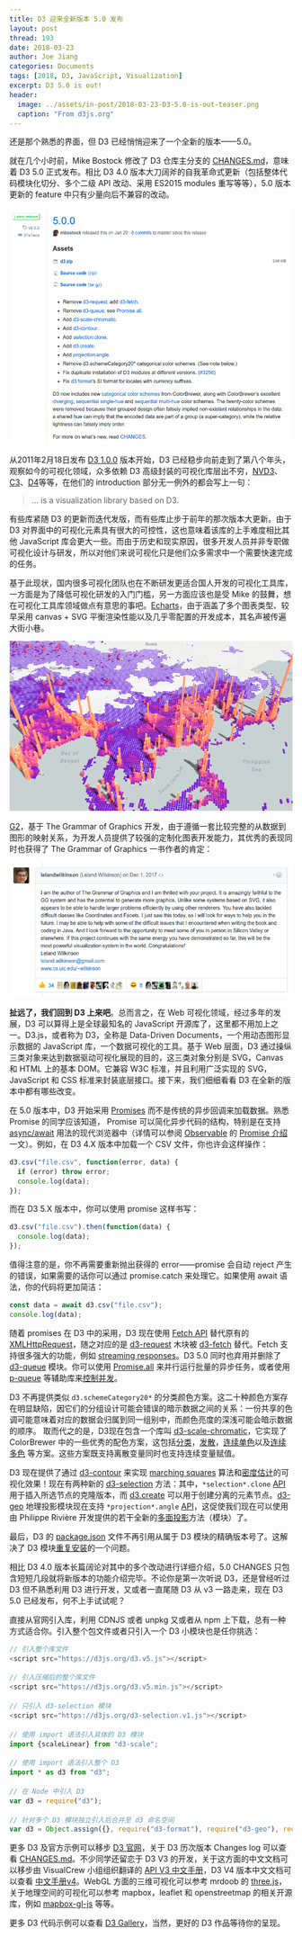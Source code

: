 ```yaml
---
title: D3 迎来全新版本 5.0 发布
layout: post
thread: 193
date: 2018-03-23
author: Joe Jiang
categories: Documents
tags: [2018, D3, JavaScript, Visualization]
excerpt: D3 5.0 is out!
header:
  image: ../assets/in-post/2018-03-23-D3-5.0-is-out-teaser.png
  caption: "From d3js.org"
---
```


还是那个熟悉的界面，但 D3 已经悄悄迎来了一个全新的版本——5.0。

就在几个小时前，Mike Bostock 修改了 D3 仓库主分支的 [CHANGES.md](https://github.com/d3/d3/blob/master/CHANGES.md)，意味着 D3 5.0 正式发布。相比 D3 4.0 版本大刀阔斧的自我革命式更新（包括整体代码模块化切分、多个二级 API 改动、采用 ES2015 modules 重写等等），5.0 版本
更新的 feature 中只有少量向后不兼容的改动。

![](/assets/in-post/2018-03-23-D3-5.0-is-out-1.png )

从2011年2月18日发布 [D3 1.0.0](https://github.com/d3/d3/releases/tag/v1.0.0) 版本开始，D3 已经稳步向前走到了第八个年头，观察如今的可视化领域，众多依赖 D3 高级封装的可视化库层出不穷，[NVD3](https://github.com/novus/nvd3)、[C3](https://github.com/c3js/c3)、[D4](https://github.com/heavysixer/d4)等等，在他们的 introduction 部分无一例外的都会写上一句：

> ... is a visualization library based on D3.

有些库紧随 D3 的更新而迭代发版，而有些库止步于前年的那次版本大更新。由于 D3 对界面中的可视化元素具有很大的可控性，这也意味着该库的上手难度相比其他 JavaScript 库会更大一些。而由于历史和现实原因，很多开发人员并非专职做可视化设计与研发，所以对他们来说可视化只是他们众多需求中一个需要快速完成的任务。

基于此现状，国内很多可视化团队也在不断研发更适合国人开发的可视化工具库，一方面是为了降低可视化研发的入门门槛，另一方面应该也是受 Mike 的鼓舞，想在可视化工具库领域做点有意思的事吧。[Echarts](http://echarts.baidu.com/)，由于涵盖了多个图表类型、较早采用 canvas + SVG 平衡渲染性能以及几乎零配置的开发成本，其名声被传遍大街小巷。

![](/assets/in-post/2018-03-23-D3-5.0-is-out-3.png)

[G2](https://antv.alipay.com/zh-cn/g2/3.x/index.html)，基于 The Grammar of Graphics 开发，由于遵循一套比较完整的从数据到图形的映射关系，为开发人员提供了较强的定制化图表开发能力，其优秀的表现同时也获得了 The Grammar of Graphics 一书作者的肯定：

![](/assets/in-post/2018-03-23-D3-5.0-is-out-2.png)

**扯远了，我们回到 D3 上来吧**。总而言之，在 Web 可视化领域，经过多年的发展，D3 可以算得上是全球最知名的 JavaScript 开源库了，这里都不用加上之一。D3.js，或者称为 D3，全称是 Data-Driven Documents，一个用动态图形显示数据的 JavaScript 库，一个数据可视化的工具。基于 Web 层面，D3 通过操纵三类对象来达到数据驱动可视化展现的目的，这三类对象分别是 SVG，Canvas 和 HTML 上的基本 DOM。它兼容 W3C 标准，并且利用广泛实现的 SVG，JavaScript 和 CSS 标准来封装底层接口。接下来，我们细细看看 D3 在全新的版本中都有哪些改变。

在 5.0 版本中，D3 开始采用 [Promises](https://developer.mozilla.org/docs/Web/JavaScript/Guide/Using_promises) 而不是传统的异步回调来加载数据。熟悉 Promise 的同学应该知道， Promise 可以简化异步代码的结构，特别是在支持 [async/await](https://javascript.info/async-await) 用法的现代浏览器中（详情可以参阅 [Observable](https://beta.observablehq.com/) 的 [Promise 介绍](https://beta.observablehq.com/@mbostock/introduction-to-promises)一文）。例如，在 D3 4.X 版本中加载一个 CSV 文件，你也许会这样操作：

```javascript
d3.csv("file.csv", function(error, data) {
  if (error) throw error;
  console.log(data);
});
```

而在 D3 5.X 版本中，你可以使用 promise 这样书写：

```javascript
d3.csv("file.csv").then(function(data) {
  console.log(data);
});
```

值得注意的是，你不再需要重新抛出获得的 error——promise 会自动 reject 产生的错误，如果需要的话你可以通过 promise.catch 来处理它。如果使用 await 语法，你的代码将更加简洁：

```javascript
const data = await d3.csv("file.csv");
console.log(data);
```

随着 promises 在 D3 中的采用，D3 现在使用 [Fetch API](https://fetch.spec.whatwg.org/) 替代原有的 [XMLHttpRequest](https://developer.mozilla.org/docs/Web/API/XMLHttpRequest)，随之对应的是 [d3-request](https://github.com/d3/d3-request) 木块被 [d3-fetch](https://github.com/d3/d3-fetch) 替代。Fetch 支持很多强大的功能，例如 [streaming responses](https://beta.observablehq.com/@mbostock/streaming-shapefiles)。D3 5.0 同时也弃用并删除了 [d3-queue](https://github.com/d3/d3-queue) 模块。你可以使用 [Promise.all](https://developer.mozilla.org/docs/Web/JavaScript/Reference/Global_Objects/Promise/all) 来并行运行批量的异步任务，或者使用 [p-queue](https://github.com/sindresorhus/p-queue) 等辅助库来[控制并发](https://beta.observablehq.com/@mbostock/hello-p-queue)。

D3 不再提供类似 `d3.schemeCategory20*` 的分类颜色方案。这二十种颜色方案存在明显缺陷，因它们的分组设计可能会错误的暗示数据之间的关系：一份共享的色调可能意味着对应的数据会归属到同一组别中，而颜色亮度的深浅可能会暗示数据的顺序。
取而代之的是，D3现在包含一个库叫 [d3-scale-chromatic](https://github.com/d3/d3-scale-chromatic)，它实现了 ColorBrewer 中的一些优秀的配色方案，这包括[分类](https://github.com/d3/d3-scale-chromatic/blob/master/README.md#categorical)，[发散](https://github.com/d3/d3-scale-chromatic/blob/master/README.md#diverging)，[连续单色](https://github.com/d3/d3-scale-chromatic/blob/master/README.md#sequential-single-hue)以及[连续多色](https://github.com/d3/d3-scale-chromatic/blob/master/README.md#sequential-multi-hue) 等方案。这些方案既支持离散变量同时也支持连续变量赋值。

D3 现在提供了通过 [d3-contour](https://github.com/d3/d3-contour) 来实现 [marching squares](https://beta.observablehq.com/@mbostock/d3-contour-plot) 算法和[密度估计](https://beta.observablehq.com/@mbostock/d3-density-contours)的可视化效果！现在有两种新的 [d3-selection](https://github.com/d3/d3-selection) 方法：其中，`*selection*.clone` [API](https://github.com/d3/d3-selection/blob/master/README.md#selection_clone)用于插入所选节点的克隆版本，而 [d3.create](https://github.com/d3/d3-selection/blob/master/README.md#create) 可以用于创建分离的元素节点。[d3-geo](https://github.com/d3/d3-geo) 地理投影模块现在支持 `*projection*.angle` [API](https://github.com/d3/d3-geo/blob/master/README.md#projection_angle)，这促使我们现在可以使用由 Philippe Rivière 开发提供的若干全新的[多面投影](https://github.com/d3/d3-geo-polygon)方法（模块）了。

最后，D3 的 [package.json](https://github.com/d3/d3/blob/master/package.json) 文件不再引用从属于 D3 模块的精确版本号了。这解决了 D3 模块[重复安装](https://github.com/d3/d3/issues/3256)的一个问题。

相比 D3 4.0 版本长篇阔论对其中的多个改动进行详细介绍，5.0 CHANGES 只包含短短几段就将新版本的功能介绍完毕。不论你是第一次听说 D3，还是曾经听过 D3 但不熟悉利用 D3 进行开发，又或者一直尾随 D3 从 v3 一路走来，现在 D3 5.0 已经发布，何不上手试试呢？

直接从官网引入库，利用 CDNJS 或者 unpkg 又或者从 npm 上下载，总有一种方式适合你。引入整个包文件或者只引入一个 D3 小模块也是任你挑选：

```javascript
// 引入整个库文件
<script src="https://d3js.org/d3.v5.js"></script>

// 引入压缩后的整个库文件
<script src="https://d3js.org/d3.v5.min.js"></script>

// 只引入 d3-selection 模块
<script src="https://d3js.org/d3-selection.v1.js"></script>

// 使用 import 语法引入具体的 D3 模块
import {scaleLinear} from "d3-scale";

// 使用 import 语法引入整个 D3
import * as d3 from "d3";

// 在 Node 中引入 D3
var d3 = require("d3");

// 针对多个 D3 模块独立引入后合并至 d3 命名空间
var d3 = Object.assign({}, require("d3-format"), require("d3-geo"), require("d3-geo-projection"));
```

更多 D3 及官方示例可以移步 [D3 官网](https://d3js.org/)，关于 D3 历次版本 Changes log 可以查看 [CHANGES.md](https://github.com/d3/d3/blob/master/CHANGES.md)。不少同学还留恋于 D3 V3 的开发，关于这方面的中文文档可以移步由 VisualCrew 小组组织翻译的 [API V3 中文手册](https://github.com/d3/d3/wiki/API--%E4%B8%AD%E6%96%87%E6%89%8B%E5%86%8C)，D3 V4 版本中文文档可以查看 [中文手册v4](https://github.com/xswei/d3js_doc)。WebGL 方面的三维可视化可以参考 mrdoob 的 [three.js](https://threejs.org/)，关于地理空间的可视化可以参考 mapbox，leaflet 和 openstreetmap 的相关开源库，例如 [mapbox-gl-js](https://github.com/mapbox/mapbox-gl-js) 等等。

更多 D3 代码示例可以查看 [D3 Gallery](https://github.com/d3/d3/wiki/Gallery)，当然，更好的 D3 作品等待你的呈现。